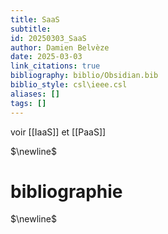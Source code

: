 ```yaml
---
title: SaaS
subtitle:
id: 20250303_SaaS
author: Damien Belvèze
date: 2025-03-03
link_citations: true
bibliography: biblio/Obsidian.bib
biblio_style: csl\ieee.csl
aliases: []
tags: []
---
```


voir [[IaaS]] et [[PaaS]]

$\newline$
# bibliographie
$\newline$






